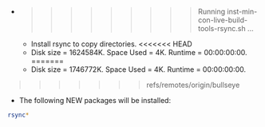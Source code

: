 * >>>>>>>>> Running inst-min-con-live-build-tools-rsync.sh ...
  * Install rsync to copy directories.
<<<<<<< HEAD
  * Disk size = 1624584K. Space Used = 4K. Runtime = 00:00:00:00.
=======
  * Disk size = 1746772K. Space Used = 4K. Runtime = 00:00:00:00.
>>>>>>> refs/remotes/origin/bullseye
  * The following NEW packages will be installed:
  ```bash
rsync*
  ```
